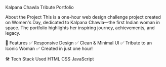 
Kalpana Chawla Tribute Portfolio

 About the Project
This is a one-hour web design challenge project created on Women's Day, dedicated to Kalpana Chawla—the first Indian woman in space. The portfolio highlights her inspiring journey, achievements, and legacy.

🎨 Features
✅ Responsive Design
✅ Clean & Minimal UI
✅ Tribute to an Iconic Woman
✅ Created in just one hour!


🛠️ Tech Stack Used
HTML
CSS
JavaScript
